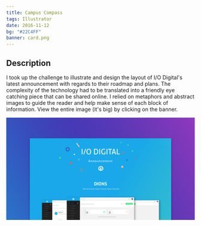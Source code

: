 ```yaml
---
title: Campus Compass
tags: Illustrator
date: 2016-11-12
bg: "#22C4FF"
banner: card.png
---
```


## Description

I took up the challenge to illustrate and design the layout of I/O Digital's latest announcement with regards to their roadmap and plans. The complexity of the technology had to be translated into a friendly eye catching piece that can be shared online. I relied on metaphors and abstract images to guide the reader and help make sense of each block of information. View the entire image (it's big) by clicking on the banner.

![banner](banner.jpg)
